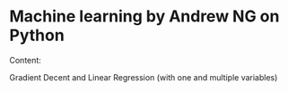 # Machine learning by Andrew NG on Python
Сontent:

Gradient Decent and Linear Regression (with one and multiple variables)
